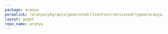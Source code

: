 ```yaml
---
package: aranya
permalink: /aranya/pkg/apis/generated/clientset/versioned/typed/aranya/v1alpha1/fake
layout: goget
repo_name: aranya
---
```

